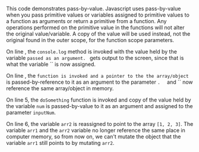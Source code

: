 This code demonstrates pass-by-value.  Javascript uses pass-by-value when you pass primitive values or variables assigned to primitive values to a function as arguments or return a primitive from a function.  Any operations performed on the primitive value in the functions will not alter the original value/variable.  A copy of the value will be used instead, not the original found in the outer scope, for the function scope parameters.

On line , the `console.log` method is invoked with the value held by the variable `` passed as an argument.  `` gets output to the screen, since that is what the variable `` is now assigned.

On line , the `` function is invoked and a pointer to the the array/object `` is passed-by-reference to it as an argument to the parameter ``.  `` and `` now reference the same array/object in memory.

On line 5, the `doSomething` function is invoked and copy of the value held by the variable `num` is passed-by-value to it as an argument and assigned to the parameter `inputNum`. 

 On line 6, the variable `arr2` is reassigned to point to the array `[1, 2, 3]`.  The variable `arr1` and the `arr2` variable no longer reference the same place in computer memory, so from now on, we can't mutate the object that the variable `arr1` still points to by mutating `arr2`.